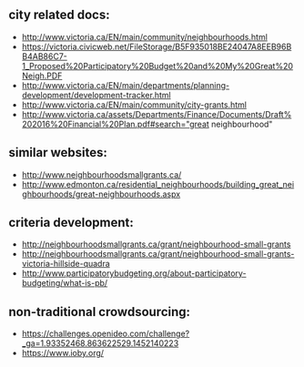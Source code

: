city related docs:
-------------
* http://www.victoria.ca/EN/main/community/neighbourhoods.html
* https://victoria.civicweb.net/FileStorage/B5F935018BE24047A8EEB96BB4AB86C7-1_Proposed%20Participatory%20Budget%20and%20My%20Great%20Neigh.PDF
* http://www.victoria.ca/EN/main/departments/planning-development/development-tracker.html
* http://www.victoria.ca/EN/main/community/city-grants.html
* http://www.victoria.ca/assets/Departments/Finance/Documents/Draft%202016%20Financial%20Plan.pdf#search="great neighbourhood"

similar websites:
-------------
* http://www.neighbourhoodsmallgrants.ca/
* http://www.edmonton.ca/residential_neighbourhoods/building_great_neighbourhoods/great-neighbourhoods.aspx

criteria development:
-------------
* http://neighbourhoodsmallgrants.ca/grant/neighbourhood-small-grants
* http://neighbourhoodsmallgrants.ca/grant/neighbourhood-small-grants-victoria-hillside-quadra
* http://www.participatorybudgeting.org/about-participatory-budgeting/what-is-pb/

non-traditional crowdsourcing:
-------------
* https://challenges.openideo.com/challenge?_ga=1.93352468.863622529.1452140223
* https://www.ioby.org/

